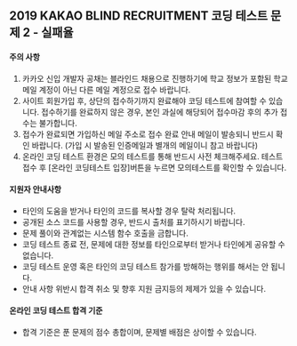 ## 2019 KAKAO BLIND RECRUITMENT 코딩 테스트 문제 2 - 실패율



#### 주의 사항

1. 카카오 신입 개발자 공채는 블라인드 채용으로 진행하기에 학교 정보가 포함된 학교 메일 계정이 아닌 다른 메일 계정으로 접수 바랍니다.
2. 사이트 회원가입 후, 상단의 접수하기까지 완료해야 코딩 테스트에 참여할 수 있습니다. 접수하기를 완료하지 않은 경우, 본인 과실에 해당되어 접수마감 후의 추가 접수는 불가합니다.
3. 접수가 완료되면 가입하신 메일 주소로 접수 완료 안내 메일이 발송되니 반드시 확인 바랍니다. (가입 시 발송된 인증메일과 별개의 메일이니 참고 바랍니다)
4. 온라인 코딩 테스트 환경은 모의 테스트를 통해 반드시 사전 체크해주세요. 테스트 접수 후 [온라인 코딩테스트 입장]버튼을 누르면 모의테스트를 확인할 수 있습니다.

#### 지원자 안내사항

- 타인의 도움을 받거나 타인의 코드를 복사할 경우 탈락 처리됩니다.
- 공개된 소스 코드를 사용할 경우, 반드시 출처를 표기하시기 바랍니다.
- 문제 풀이와 관계없는 시스템 함수 호출을 금합니다.
- 코딩 테스트 종료 전, 문제에 대한 정보를 타인으로부터 받거나 타인에게 공유할 수 없습니다.
- 코딩 테스트 운영 혹은 타인의 코딩 테스트 참가를 방해하는 행위를 해서는 안 됩니다.
- 안내 사항 위반시 합격 취소 및 향후 지원 금지등의 제제가 있을 수 있습니다.

#### 온라인 코딩 테스트 합격 기준

- 합격 기준은 푼 문제의 점수 총합이며, 문제별 배점은 상이할 수 있습니다.